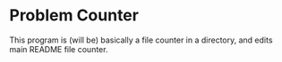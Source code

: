 # Problem Counter

This program is (will be) basically a file counter in a directory, and edits main README file counter.